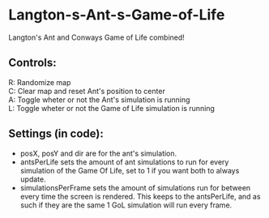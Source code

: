 # Langton-s-Ant-s-Game-of-Life
Langton's Ant and Conways Game of Life combined!

Controls:
---
R: Randomize map<br>
C: Clear map and reset Ant's position to center<br>
A: Toggle wheter or not the Ant's simulation is running<br>
L: Toggle wheter or not the Game of Life simulation is running<br>

Settings (in code):
---
- posX, posY and dir are for the ant's simulation.
- antsPerLife sets the amount of ant simulations to run for every simulation of the Game Of Life, set to 1 if you want both to always update.
- simulationsPerFrame sets the amount of simulations run for between every time the screen is rendered. This keeps to the antsPerLife, and as such if they are the same 1 GoL simulation will run every frame.
